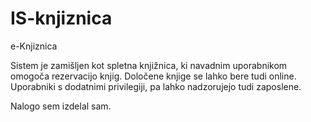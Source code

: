 ﻿# IS-knjiznica

e-Knjiznica

Sistem je zamišljen kot spletna knjižnica, ki navadnim uporabnikom omogoča rezervacijo knjig. Določene knjige se lahko bere tudi online. Uporabniki
s dodatnimi privilegiji, pa lahko nadzorujejo tudi zaposlene.

Nalogo sem izdelal sam.


